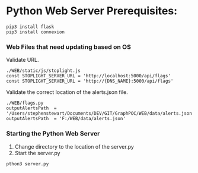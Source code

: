 # Python Web Server Prerequisites:

```
pip3 install flask
pip3 install connexion
```
### Web Files that need updating based on OS
Validate URL. 
```
./WEB/static/js/stoplight.js
const STOPLIGHT_SERVER_URL = 'http://localhost:5000/api/flags'
const STOPLIGHT_SERVER_URL = 'http://{DNS_NAME}:5000/api/flags'
```
Validate the correct location of the alerts.json file.
```
./WEB/flags.py
outputAlertsPath  = '/Users/stephenstewart/Documents/DEV/GIT/GraphPOC/WEB/data/alerts.json'
outputAlertsPath  = 'F:/WEB/data/alerts.json'

```

### Starting the Python Web Server
1. Change directory to the location of the server.py
2. Start the server.py
```
pthon3 server.py
```
